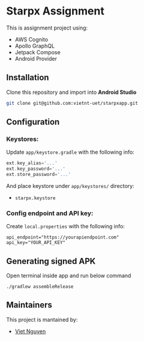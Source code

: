 # Starpx Assignment

This is assignment project using:
- AWS Cognito
- Apollo GraphQL
- Jetpack Compose
- Android Provider

## Installation
Clone this repository and import into **Android Studio**
```bash
git clone git@github.com:vietnt-uet/starpxapp.git
```

## Configuration
### Keystores:
Update `app/keystore.gradle` with the following info:
```gradle
ext.key_alias='...'
ext.key_password='...'
ext.store_password='...'
```
And place keystore under `app/keystores/` directory:
- `starpx.keystore`

### Config endpoint and API key:
Create `local.properties` with the following info:
```
api_endpoint="https://yourapiendpoint.com"
api_key="YOUR_API_KEY"
```

## Generating signed APK
Open terminal inside app and run below command
```
./gradlew assembleRelease
```

## Maintainers
This project is mantained by:
* [Viet Nguyen](https://github.com/vietnt-uet)